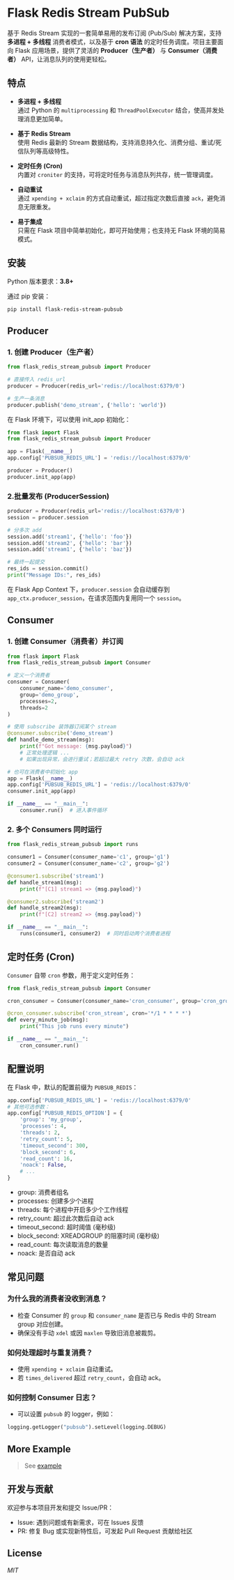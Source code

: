# Flask Redis Stream PubSub

基于 Redis Stream 实现的一套简单易用的发布订阅 (Pub/Sub) 解决方案，支持 **多进程 + 多线程** 消费者模式，以及基于 **cron 语法** 的定时任务调度。项目主要面向 Flask 应用场景，提供了灵活的 **Producer（生产者）** 与 **Consumer（消费者）** API，让消息队列的使用更轻松。

## 特点

- **多进程 + 多线程**  
  通过 Python 的 `multiprocessing` 和 `ThreadPoolExecutor` 结合，使高并发处理消息更加简单。

- **基于 Redis Stream**  
  使用 Redis 最新的 Stream 数据结构，支持消息持久化、消费分组、重试/死信队列等高级特性。

- **定时任务 (Cron)**  
  内置对 `croniter` 的支持，可将定时任务与消息队列共存，统一管理调度。

- **自动重试**  
  通过 `xpending + xclaim` 的方式自动重试，超过指定次数后直接 `ack`，避免消息无限重发。

- **易于集成**  
  只需在 Flask 项目中简单初始化，即可开始使用；也支持无 Flask 环境的简易模式。

## 安装

Python 版本要求：**3.8+**

通过 pip 安装：

```bash
pip install flask-redis-stream-pubsub
```
## Producer
### 1. 创建 Producer（生产者）

```python
from flask_redis_stream_pubsub import Producer

# 直接传入 redis_url
producer = Producer(redis_url='redis://localhost:6379/0')

# 生产一条消息
producer.publish('demo_stream', {'hello': 'world'})
```

在 Flask 环境下，可以使用 init_app 初始化：
```python
from flask import Flask
from flask_redis_stream_pubsub import Producer

app = Flask(__name__)
app.config['PUBSUB_REDIS_URL'] = 'redis://localhost:6379/0'

producer = Producer()
producer.init_app(app)
```

### 2.批量发布 (ProducerSession)
```python
producer = Producer(redis_url='redis://localhost:6379/0')
session = producer.session

# 分多次 add
session.add('stream1', {'hello': 'foo'})
session.add('stream2', {'hello': 'bar'})
session.add('stream1', {'hello': 'baz'})

# 最终一起提交
res_ids = session.commit()
print("Message IDs:", res_ids)
```
在 Flask App Context 下，`producer.session` 会自动缓存到 `app_ctx.producer_session`，在请求范围内复用同一个 `session`。


## Consumer

### 1. 创建 Consumer（消费者）并订阅
```python
from flask import Flask
from flask_redis_stream_pubsub import Consumer

# 定义一个消费者
consumer = Consumer(
    consumer_name='demo_consumer',
    group='demo_group',
    processes=2,
    threads=2
)

# 使用 subscribe 装饰器订阅某个 stream
@consumer.subscribe('demo_stream')
def handle_demo_stream(msg):
    print(f"Got message: {msg.payload}")
    # 正常处理逻辑 ...
    # 如果出现异常，会进行重试；若超过最大 retry 次数，会自动 ack

# 也可在消费者中初始化 app
app = Flask(__name__)
app.config['PUBSUB_REDIS_URL'] = 'redis://localhost:6379/0'
consumer.init_app(app)

if __name__ == "__main__":
    consumer.run()  # 进入事件循环
```

### 2. 多个 Consumers 同时运行
```python
from flask_redis_stream_pubsub import runs

consumer1 = Consumer(consumer_name='c1', group='g1')
consumer2 = Consumer(consumer_name='c2', group='g2')

@consumer1.subscribe('stream1')
def handle_stream1(msg):
    print(f"[C1] stream1 => {msg.payload}")

@consumer2.subscribe('stream2')
def handle_stream2(msg):
    print(f"[C2] stream2 => {msg.payload}")

if __name__ == "__main__":
    runs(consumer1, consumer2)  # 同时启动两个消费者进程
```

## 定时任务 (Cron)
`Consumer` 自带 `cron` 参数，用于定义定时任务：
```python
from flask_redis_stream_pubsub import Consumer

cron_consumer = Consumer(consumer_name='cron_consumer', group='cron_group')

@cron_consumer.subscribe('cron_stream', cron='*/1 * * * *')
def every_minute_job(msg):
    print("This job runs every minute")

if __name__ == "__main__":
    cron_consumer.run()
```

## 配置说明
在 Flask 中，默认的配置前缀为 `PUBSUB_REDIS`：
```python
app.config['PUBSUB_REDIS_URL'] = 'redis://localhost:6379/0'
# 其他可选参数：
app.config['PUBSUB_REDIS_OPTION'] = {
    'group': 'my_group',
    'processes': 4,
    'threads': 2,
    'retry_count': 5,
    'timeout_second': 300,
    'block_second': 6,
    'read_count': 16,
    'noack': False,
    # ...
}
```
* group: 消费者组名
* processes: 创建多少个进程
* threads: 每个进程中开启多少个工作线程
* retry_count: 超过此次数后自动 ack
* timeout_second: 超时阈值 (毫秒级)
* block_second: XREADGROUP 的阻塞时间 (毫秒级)
* read_count: 每次读取消息的数量
* noack: 是否自动 ack

## 常见问题
### 为什么我的消费者没收到消息？
* 检查 Consumer 的 `group` 和 `consumer_name` 是否已与 Redis 中的 Stream group 对应创建。
* 确保没有手动 `xdel` 或因 `maxlen` 导致旧消息被裁剪。
### 如何处理超时与重复消费？
* 使用 `xpending + xclaim` 自动重试。
* 若 `times_delivered` 超过 `retry_count`，会自动 ack。
### 如何控制 Consumer 日志？
* 可以设置 `pubsub` 的 logger，例如：
```python
logging.getLogger("pubsub").setLevel(logging.DEBUG)
```

## More Example
> See [example](/example)

## 开发与贡献
欢迎参与本项目开发和提交 Issue/PR：

* Issue: 遇到问题或有新需求，可在 Issues 反馈
* PR: 修复 Bug 或实现新特性后，可发起 Pull Request 贡献给社区

## License

*MIT*